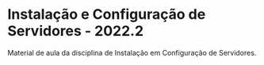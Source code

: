 # Instalação e Configuração de Servidores - 2022.2

Material de aula da disciplina de Instalação em Configuração de Servidores.
